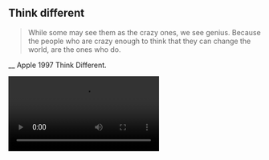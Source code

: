 
## Think different


> While some may see them as the crazy ones, we see genius. Because the people who are crazy enough to think that they can change the world, are the ones who do.


__ Apple 1997 Think Different.


<video src="http://7xo3oi.com1.z0.glb.clouddn.com/think-different.mp4" controls> </video>

